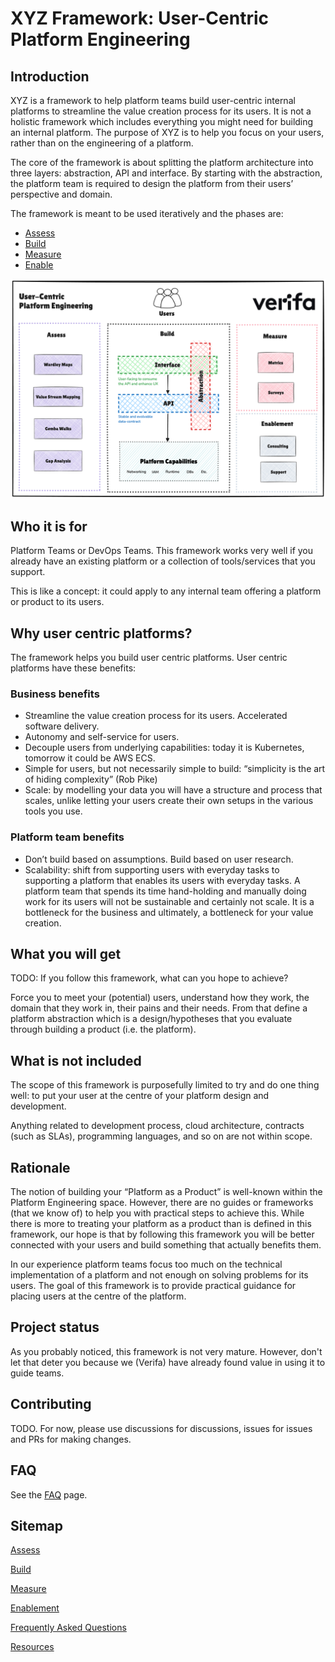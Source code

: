# XYZ Framework: User-Centric Platform Engineering

## Introduction

XYZ is a framework to help platform teams build user-centric internal platforms to streamline the value creation process for its users. It is not a holistic framework which includes everything you might need for building an internal platform. The purpose of XYZ is to help you focus on your users, rather than on the engineering of a platform.

The core of the framework is about splitting the platform architecture into three layers: abstraction, API and interface. By starting with the abstraction, the platform team is required to design the platform from their users’ perspective and domain.

The framework is meant to be used iteratively and the phases are:

- [Assess](assess.md)
- [Build](build.md)
- [Measure](measure.md)
- [Enable](enable.md)

![overview](images/overview.png)

## Who it is for

Platform Teams or DevOps Teams. This framework works very well if you already have an existing platform or a collection of tools/services that you support.

This is like a concept: it could apply to any internal team offering a platform or product to its users.

## Why user centric platforms?

The framework helps you build user centric platforms. User centric platforms have these benefits:

### Business benefits

- Streamline the value creation process for its users. Accelerated software delivery.
- Autonomy and self-service for users.
- Decouple users from underlying capabilities: today it is Kubernetes, tomorrow it could be AWS ECS.
- Simple for users, but not necessarily simple to build: “simplicity is the art of hiding complexity” (Rob Pike)
- Scale: by modelling your data you will have a structure and process that scales, unlike letting your users create their own setups in the various tools you use.

### Platform team benefits

- Don’t build based on assumptions. Build based on user research.
- Scalability: shift from supporting users with everyday tasks to supporting a platform that enables its users with everyday tasks. A platform team that spends its time hand-holding and manually doing work for its users will not be sustainable and certainly not scale. It is a bottleneck for the business and ultimately, a bottleneck for your value creation.

## What you will get

TODO: If you follow this framework, what can you hope to achieve?

Force you to meet your (potential) users, understand how they work, the domain that they work in, their pains and their needs. From that define a platform abstraction which is a design/hypotheses that you evaluate through building a product (i.e. the platform).

## What is not included

The scope of this framework is purposefully limited to try and do one thing well: to put your user at the centre of your platform design and development.

Anything related to development process, cloud architecture, contracts (such as SLAs), programming languages, and so on are not within scope.

## Rationale

The notion of building your “Platform as a Product” is well-known within the Platform Engineering space.
However, there are no guides or frameworks (that we know of) to help you with practical steps to achieve this.
While there is more to treating your platform as a product than is defined in this framework, our hope is that by following this framework you will be better connected with your users and build something that actually benefits them.

In our experience platform teams focus too much on the technical implementation of a platform and not enough on solving problems for its users.
The goal of this framework is to provide practical guidance for placing users at the centre of the platform.

## Project status

As you probably noticed, this framework is not very mature.
However, don't let that deter you because we (Verifa) have already found value in using it to guide teams.

## Contributing

TODO. For now, please use discussions for discussions, issues for issues and PRs for making changes.

## FAQ

See the [FAQ](faq.md) page.

## Sitemap

[Assess](assess.md)

[Build](build.md)

[Measure](measure.md)

[Enablement](enable.md)

[Frequently Asked Questions](faq.md)

[Resources](resources.md)
